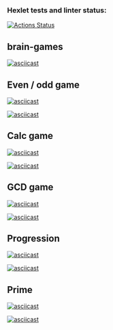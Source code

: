 ### Hexlet tests and linter status:
[![Actions Status](https://github.com/gvoropaev/python-project-49/workflows/hexlet-check/badge.svg)](https://github.com/gvoropaev/python-project-49/actions)

## brain-games

[![asciicast](https://asciinema.org/a/1FRvRPaFjb24Bf8drA4UERiPi.svg)](https://asciinema.org/a/1FRvRPaFjb24Bf8drA4UERiPi)

## Even / odd game
[![asciicast](https://asciinema.org/a/522053.svg)](https://asciinema.org/a/522053)

[![asciicast](https://asciinema.org/a/5UXNFTPfSsctWKrgkiNI0Sp8m.svg)](https://asciinema.org/a/5UXNFTPfSsctWKrgkiNI0Sp8m)

## Calc game
[![asciicast](https://asciinema.org/a/TTAruoR5uybu1PhzB2ScLFlUj.svg)](https://asciinema.org/a/TTAruoR5uybu1PhzB2ScLFlUj)

[![asciicast](https://asciinema.org/a/gJcGr1qNuY0DQz7nsuzJY326y.svg)](https://asciinema.org/a/gJcGr1qNuY0DQz7nsuzJY326y)

## GCD game

[![asciicast](https://asciinema.org/a/DIeOWZnuC6o9hv81DwRClcO9p.svg)](https://asciinema.org/a/DIeOWZnuC6o9hv81DwRClcO9p)

[![asciicast](https://asciinema.org/a/mmqrzbd5UdshZXX0QtQJIKbFE.svg)](https://asciinema.org/a/mmqrzbd5UdshZXX0QtQJIKbFE)

## Progression

[![asciicast](https://asciinema.org/a/Vs38Iih0mJ54bjjr6qpcufCCD.svg)](https://asciinema.org/a/Vs38Iih0mJ54bjjr6qpcufCCD)

[![asciicast](https://asciinema.org/a/npLmpZ6It0VVQkdGKcIAw8tdR.svg)](https://asciinema.org/a/npLmpZ6It0VVQkdGKcIAw8tdR)

## Prime

[![asciicast](https://asciinema.org/a/earvXDHHuKhOY0EcckzkUNkSz.svg)](https://asciinema.org/a/earvXDHHuKhOY0EcckzkUNkSz)

[![asciicast](https://asciinema.org/a/WizC9U0fvRNACYuf2ugZGoHVf.svg)](https://asciinema.org/a/WizC9U0fvRNACYuf2ugZGoHVf)
